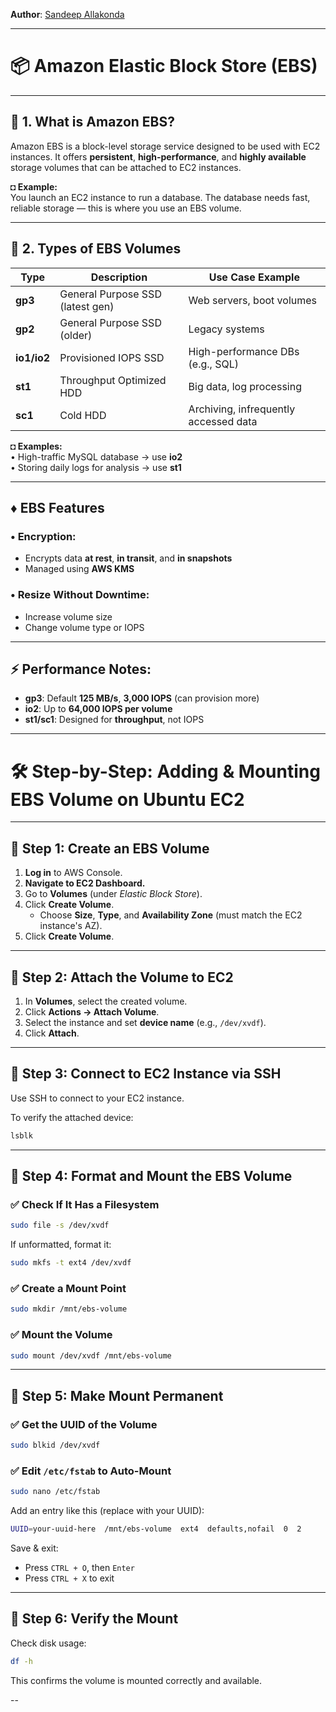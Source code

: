 **Author**: [Sandeep Allakonda](www.linkedin.com/in/sandeep-allakonda)  

---

# 📦 Amazon Elastic Block Store (EBS)

---

## 📌 1. What is Amazon EBS?

Amazon EBS is a block-level storage service designed to be used with EC2 instances. It offers **persistent**, **high-performance**, and **highly available** storage volumes that can be attached to EC2 instances.

**◘ Example:**  
You launch an EC2 instance to run a database. The database needs fast, reliable storage — this is where you use an EBS volume.

---

## 💽 2. Types of EBS Volumes

| Type      | Description                         | Use Case Example                      |
|-----------|-------------------------------------|---------------------------------------|
| **gp3**   | General Purpose SSD (latest gen)    | Web servers, boot volumes             |
| **gp2**   | General Purpose SSD (older)         | Legacy systems                        |
| **io1/io2** | Provisioned IOPS SSD               | High-performance DBs (e.g., SQL)      |
| **st1**   | Throughput Optimized HDD            | Big data, log processing              |
| **sc1**   | Cold HDD                            | Archiving, infrequently accessed data |

**◘ Examples:**  
• High-traffic MySQL database → use **io2**  
• Storing daily logs for analysis → use **st1**

---

## ♦ EBS Features

### • Encryption:
- Encrypts data **at rest**, **in transit**, and **in snapshots**
- Managed using **AWS KMS**

### • Resize Without Downtime:
- Increase volume size
- Change volume type or IOPS

---

## ⚡ Performance Notes:

- **gp3**: Default **125 MB/s**, **3,000 IOPS** (can provision more)
- **io2**: Up to **64,000 IOPS per volume**
- **st1/sc1**: Designed for **throughput**, not IOPS

---

# 🛠️ Step-by-Step: Adding & Mounting EBS Volume on Ubuntu EC2

---

## 🔹 Step 1: Create an EBS Volume

1. **Log in** to AWS Console.
2. **Navigate to EC2 Dashboard.**
3. Go to **Volumes** (under *Elastic Block Store*).
4. Click **Create Volume**.
   - Choose **Size**, **Type**, and **Availability Zone** (must match the EC2 instance's AZ).
5. Click **Create Volume**.

---

## 🔹 Step 2: Attach the Volume to EC2

1. In **Volumes**, select the created volume.
2. Click **Actions → Attach Volume**.
3. Select the instance and set **device name** (e.g., `/dev/xvdf`).
4. Click **Attach**.

---

## 🔹 Step 3: Connect to EC2 Instance via SSH

Use SSH to connect to your EC2 instance.

To verify the attached device:

```bash
lsblk
```

---

## 🔹 Step 4: Format and Mount the EBS Volume

### ✅ Check If It Has a Filesystem

```bash
sudo file -s /dev/xvdf
```

If unformatted, format it:

```bash
sudo mkfs -t ext4 /dev/xvdf
```

### ✅ Create a Mount Point

```bash
sudo mkdir /mnt/ebs-volume
```

### ✅ Mount the Volume

```bash
sudo mount /dev/xvdf /mnt/ebs-volume
```

---

## 🔹 Step 5: Make Mount Permanent

### ✅ Get the UUID of the Volume

```bash
sudo blkid /dev/xvdf
```

### ✅ Edit `/etc/fstab` to Auto-Mount

```bash
sudo nano /etc/fstab
```

Add an entry like this (replace with your UUID):

```bash
UUID=your-uuid-here  /mnt/ebs-volume  ext4  defaults,nofail  0  2
```

Save & exit:

- Press `CTRL + O`, then `Enter`
- Press `CTRL + X` to exit

---

## 🔹 Step 6: Verify the Mount

Check disk usage:

```bash
df -h
```

This confirms the volume is mounted correctly and available.

--

